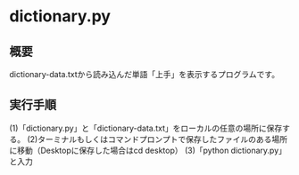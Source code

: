 # dictionary.py

## 概要

dictionary-data.txtから読み込んだ単語「上手」を表示するプログラムです。

## 実行手順

(1)「dictionary.py」と「dictionary-data.txt」をローカルの任意の場所に保存する。
(2)ターミナルもしくはコマンドプロンプトで保存したファイルのある場所に移動（Desktopに保存した場合はcd desktop）
(3)「python dictionary.py」と入力